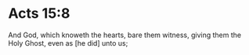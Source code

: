 # Acts 15:8

And God, which knoweth the hearts, bare them witness, giving them the Holy Ghost, even as [he did] unto us;